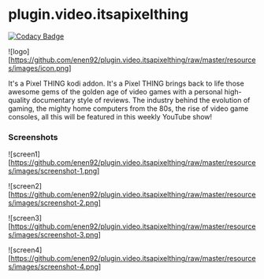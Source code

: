 # plugin.video.itsapixelthing

[![Codacy Badge](https://api.codacy.com/project/badge/Grade/57b7bcad73f541479cdaf66e6d7c0d2c)](https://www.codacy.com/app/92enen/plugin.video.itsapixelthing?utm_source=github.com&amp;utm_medium=referral&amp;utm_content=enen92/plugin.video.itsapixelthing&amp;utm_campaign=Badge_Grade)

![logo][https://github.com/enen92/plugin.video.itsapixelthing/raw/master/resources/images/icon.png]

It's a Pixel THING kodi addon. It's a Pixel THING brings back to life those awesome gems of the golden age of video games with a personal high-quality documentary style of reviews. The industry behind the evolution of gaming, the mighty home computers from the 80s, the rise of video game consoles, all this will be featured in this weekly YouTube show!

### Screenshots

![screen1][https://github.com/enen92/plugin.video.itsapixelthing/raw/master/resources/images/screenshot-1.png]

![screen2][https://github.com/enen92/plugin.video.itsapixelthing/raw/master/resources/images/screenshot-2.png]

![screen3][https://github.com/enen92/plugin.video.itsapixelthing/raw/master/resources/images/screenshot-3.png]

![screen4][https://github.com/enen92/plugin.video.itsapixelthing/raw/master/resources/images/screenshot-4.png]


